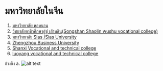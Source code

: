 # มหาวิทยาลัยในจีน
1. [มหาวิทยาลัยเหอหนาน](https://iao.henu.edu.cn/yw/Home.htm)
2. [วิทยาลัยอาชีวศึกษาอู่ซู่ เส้าหลิน(Songshan Shaolin wushu vocational college)](http://www.shaolinkungfu.edu.cn/index/index.html)
3. [มหาวิทยาลัย Sias /Sias University](https://en.sias.edu.cn)
4. [Zhengzhou Business University](https://www.zbu.edu.cn)
5. [Shanxi Vocational and technical college](http://www.spvec.com.cn)
6. [luoyang vocational and technical college](ยังหาไม่เจอครับ)

อ้างอิง
a. ![alt text](http://url/to/img.png)
